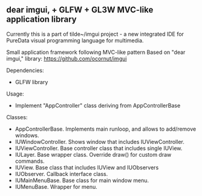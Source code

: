 ## dear imgui, + GLFW + GL3W MVC-like application library

Currently this is a part of tilde~/imgui project - a new integrated IDE for PureData visual programming language for multimedia.

Small application framework following MVC-like pattern
Based on "dear imgui," library: https://github.com/ocornut/imgui

Dependencies:
- GLFW library

Usage:
- Implement "AppController" class deriving from AppControllerBase

Classes:
- AppControllerBase. Implements main runloop, and allows to add/remove windows.
- IUWindowController. Shows window that includes IUViewController.
- IUViewController. Base controller class that includes single IUView.
- IULayer. Base wrapper class. Override draw() for custom draw commands.
- IUView. Base class that includes IUView and IUObservers
- IUObserver. Callback interface class.
- IUMainMenuBase. Base class for main window menu.
- IUMenuBase. Wrapper for menu.
